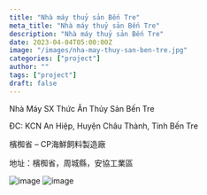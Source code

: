 ```yaml
---
title: "Nhà máy thuỷ sản Bến Tre"
meta_title: "Nhà máy thuỷ sản Bến Tre"
description: "Nhà máy thuỷ sản Bến Tre"
date: 2023-04-04T05:00:00Z
image: "/images/nha-may-thuy-san-ben-tre.jpg"
categories: ["project"]
author: ""
tags: ["project"]
draft: false
---
```


Nhà Máy SX Thức Ăn Thủy Sản Bến Tre

ĐC: KCN An Hiệp, Huyện Châu Thành, Tỉnh Bến Tre

檳椥省 – CP海鮮飼料製造廠

地址：檳椥省，周城縣，安協工業區

![image](/images/nha-may-thuy-san-ben-tre.jpg)
![image](/images/nha-may-thuy-san-ben-tre-2.jpg)

